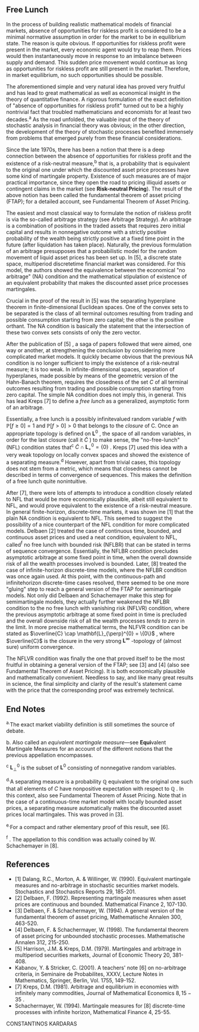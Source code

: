 ## **Free Lunch**

In the process of building realistic mathematical models of financial markets, absence of opportunities for riskless profit is considered to be a minimal normative assumption in order for the market to be in equilibrium state. The reason is quite obvious. If opportunities for riskless profit were present in the market, every economic agent would try to reap them. Prices would then instantaneously move in response to an imbalance between supply and demand. This sudden price movement would continue as long as opportunities for riskless profit are still present in the market. Therefore, in market equilibrium, no such opportunities should be possible.

The aforementioned simple and very natural idea has proved very fruitful and has lead to great mathematical as well as economical insight in the theory of quantitative finance. A rigorous formulation of the exact definition of "absence of opportunities for riskless profit" turned out to be a highly nontrivial fact that troubled mathematicians and economists for at least two decades.<sup>a</sup> As the road unfolded, the valuable input of the theory of stochastic analysis in financial theory was obvious; in the other direction, the development of the theory of stochastic processes benefited immensely from problems that emerged purely from these financial considerations.

Since the late 1970s, there has been a notion that there is a deep connection between the absence of opportunities for riskless profit and the existence of a risk-neutral measure,<sup>b</sup> that is, a probability that is equivalent to the original one under which the discounted asset price processes have some kind of martingale property. Existence of such measures are of major practical importance, since they open the road to pricing illiquid assets or contingent claims in the market (see **Risk-neutral Pricing**). The result of the above notion has been called the fundamental theorem of asset pricing (FTAP); for a detailed account, see Fundamental Theorem of Asset Pricing.

The easiest and most classical way to formulate the notion of riskless profit is via the so-called arbitrage strategy (see Arbitrage Strategy). An arbitrage is a combination of positions in the traded assets that requires zero initial capital and results in nonnegative outcome with a strictly positive probability of the wealth being strictly positive at a fixed time point in the future (after liquidation has taken place). Naturally, the previous formulation of an arbitrage presupposes that a probabilistic model for the random movement of liquid asset prices has been set up. In [5], a discrete state space, multiperiod discretetime financial market was considered. For this model, the authors showed the equivalence between the economical "no arbitrage" (NA) condition and the mathematical stipulation of existence of an equivalent probability that makes the discounted asset price processes martingales.

Crucial in the proof of the result in  $[5]$  was the separating hyperplane theorem in finite-dimensional Euclidean spaces. One of the convex sets to be separated is the class of all terminal outcomes resulting from trading and possible consumption starting from zero capital; the other is the positive orthant. The NA condition is basically the statement that the intersection of these two convex sets consists of only the zero vector.

After the publication of  $[5]$ , a saga of papers followed that were aimed, one way or another, at strengthening the conclusion by considering more complicated market models. It quickly became obvious that the previous NA condition is no longer sufficient to imply the existence of a risk-neutral measure; it is too weak. In infinite-dimensional spaces, separation of hyperplanes, made possible by means of the geometric version of the Hahn-Banach theorem, requires the closedness of the set  $C$  of all terminal outcomes resulting from trading and possible consumption starting from zero capital. The simple NA condition does not imply this, in general. This has lead Kreps [7] to define a *free lunch* as a generalized, asymptotic form of an arbitrage.

Essentially, a free lunch is a possibly infinitevalued random variable  $f$  with  $\mathbb{P}[f \ge 0] = 1$  and  $\mathbb{P}[f>0]>0$  that belongs to the *closure* of C. Once an appropriate topology is defined on  $\mathbf{L}^0$ , the space of all random variables, in order for the last closure (call it  $\widetilde{C}$ ) to make sense, the "no-free-lunch" (NFL) condition states that<sup>c</sup>  $\widetilde{C} \cap \mathbf{L}_{+}^{0} = \{0\}$ . Kreps [7] used this idea with a very weak topology on locally convex spaces and showed the existence of a separating measure.<sup>d</sup> However, apart from trivial cases, this topology does not stem from a metric, which means that closedness cannot be described in terms of convergence of sequences. This makes the definition of a free lunch quite nonintuitive.

After [7], there were lots of attempts to introduce a condition closely related to NFL that would be more economically plausible, albeit still equivalent to NFL, and would prove equivalent to the existence of a risk-neutral measure. In general finite-horizon, discrete-time markets, it was shown ine [1] that the plain NA condition is equivalent to NFL. This seemed to suggest the possibility of a nice counterpart of the NFL condition for more complicated models. Delbaen [2] treated the case of continuous time, bounded, and continuous asset prices and used a neat condition, equivalent to NFL, called<sup>f</sup> no free lunch with bounded risk (NFLBR) that can be stated in terms of sequence convergence. Essentially, the NFLBR condition precludes asymptotic arbitrage at some fixed point in time, when the overall downside risk of all the wealth processes involved is bounded. Later, [8] treated the case of infinite-horizon discrete-time models, where the NFLBR condition was once again used. At this point, with the continuous-path and infinitehorizon discrete-time cases resolved, there seemed to be one more "gluing" step to reach a general version of the FTAP for semimartingale models. Not only did Delbaen and Schachemayer make this step for semimartingale models, they actually further weakened the NFLBR condition to the no free lunch with vanishing risk (NFLVR) condition, where the previous asymptotic arbitrage at some fixed point in time is precluded and the overall downside risk of all the wealth processes *tends to zero* in the limit. In more precise mathematical terms, the NLFVR condition can be stated as  $\overline{C} \cap \mathbf{L}_{\perp}^{0} = \{0\}$ , where  $\overline{C}$  is the closure in the very strong  $\mathbf{L}^{\infty}$ -topology of (almost sure) uniform convergence.

The NFLVR condition was finally the one that proved itself to be the most fruitful in obtaining a general version of the FTAP; see [3] and [4] (also see Fundamental Theorem of Asset Pricing). It is both economically plausible and mathematically convenient. Needless to say, and like many great results in science, the final simplicity and clarity of the result's statement came with the price that the corresponding proof was extremely technical.

## **End Notes**

<sup>a.</sup>The exact market viability definition is still sometimes the source of debate.

b. Also called an *equivalent martingale measure*—see **Equi**valent Martingale Measures for an account of the different notions that the previous appellation encompasses.

<sup>c</sup> $\mathbf{L}_{\perp}^{0}$  is the subset of  $\mathbf{L}^{0}$  consisting of nonnegative random variables.

<sup>d.</sup>A separating measure is a probability  $\mathbb{Q}$  equivalent to the original one such that all elements of  $C$  have nonpositive expectation with respect to  $\mathbb{Q}$ . In this context, also see Fundamental Theorem of Asset Pricing. Note that in the case of a continuous-time market model with locally bounded asset prices, a separating measure automatically makes the discounted asset prices local martingales. This was proved in [3].

<sup>e.</sup>For a compact and rather elementary proof of this result, see [6].

 $^{\text{f}}$ . The appellation to this condition was actually coined by W. Schachemayer in [8].

## References

- [1] Dalang, R.C., Morton, A. & Willinger, W. (1990). Equivalent martingale measures and no-arbitrage in stochastic securities market models. Stochastics and Stochastics Reports 29, 185-201.
- [2] Delbaen, F. (1992). Representing martingale measures when asset prices are continuous and bounded. Mathematical Finance 2, 107-130.
- [3] Delbaen, F. & Schachermayer, W. (1994). A general version of the fundamental theorem of asset pricing, Mathematische Annalen 300, 463-520.
- [4] Delbaen, F. & Schachermayer, W. (1998). The fundamental theorem of asset pricing for unbounded stochastic processes. Mathematische Annalen 312, 215-250.
- [5] Harrison, J.M. & Kreps, D.M. (1979). Martingales and arbitrage in multiperiod securities markets, Journal of Economic Theory 20, 381-408.
- Kabanov, Y. & Stricker, C. (2001). A teachers' note [6] on no-arbitrage criteria, in Seminaire de Probabilites, XXXV, Lecture Notes in Mathematics, Springer, Berlin, Vol. 1755, 149-152.
- [7] Kreps, D.M. (1981). Arbitrage and equilibrium in economies with infinitely many commodities, Journal of Mathematical Economics  $8, 15-35$ .
- Schachermayer, W. (1994). Martingale measures for [8] discrete-time processes with infinite horizon, Mathematical Finance 4, 25-55.

CONSTANTINOS KARDARAS